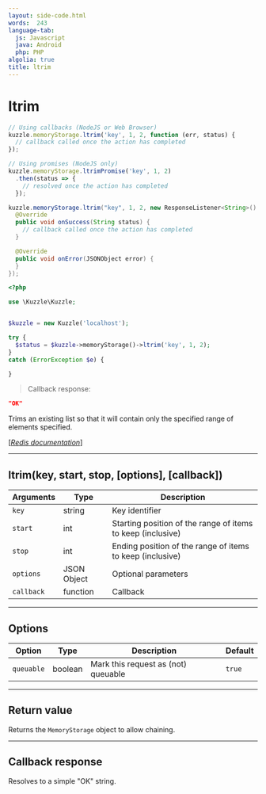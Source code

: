 ```yaml
---
layout: side-code.html
words:  243
language-tab:
  js: Javascript
  java: Android
  php: PHP
algolia: true
title: ltrim
---
```


# ltrim

```js
// Using callbacks (NodeJS or Web Browser)
kuzzle.memoryStorage.ltrim('key', 1, 2, function (err, status) {
  // callback called once the action has completed
});

// Using promises (NodeJS only)
kuzzle.memoryStorage.ltrimPromise('key', 1, 2)
  .then(status => {
    // resolved once the action has completed
  });
```

```java
kuzzle.memoryStorage.ltrim("key", 1, 2, new ResponseListener<String>() {
  @Override
  public void onSuccess(String status) {
    // callback called once the action has completed
  }

  @Override
  public void onError(JSONObject error) {
  }
});
```

```php
<?php

use \Kuzzle\Kuzzle;


$kuzzle = new Kuzzle('localhost');

try {
  $status = $kuzzle->memoryStorage()->ltrim('key', 1, 2);
}
catch (ErrorException $e) {

}
```

> Callback response:

```json
"OK"
```

Trims an existing list so that it will contain only the specified range of elements specified.

[[_Redis documentation_]](https://redis.io/commands/ltrim)

---

## ltrim(key, start, stop, [options], [callback])

| Arguments | Type | Description |
|---------------|---------|----------------------------------------|
| `key` | string | Key identifier |
| `start` | int | Starting position of the range of items to keep (inclusive) |
| `stop` | int | Ending position of the range of items to keep (inclusive) |
| `options` | JSON Object | Optional parameters |
| `callback` | function | Callback |

---

## Options

| Option | Type | Description | Default |
|---------------|---------|----------------------------------------|---------|
| `queuable` | boolean | Mark this request as (not) queuable | ``true`` |


---

## Return value

Returns the `MemoryStorage` object to allow chaining.

---

## Callback response

Resolves to a simple "OK" string.
